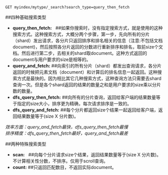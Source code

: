 `GET myindex/mytype/_search?search_type=query_then_fetch` 

##四种基础搜索类型
- **query_then_fetch:**   ##如果你搜索时，没有指定搜索方式，就是使用的这种搜索方式。这种搜索方式，大概分两个步骤，第一步，先向所有的分片（shard）发出请求，各分片只返回排序和排名相关的信息（注意:不包括文档document)，然后按照各分片返回的分数进行重新排序和排名，取前size个文档。然后进行第二步，去相关的shard取document。这种方式返回的document与用户要求的size是相等的。
- **query_and_fetch:**    ##向索引的所有分片（shard）都发出查询请求，各分片返回的时候把元素文档（document）和计算后的排名信息一起返回。这种搜索方式是最快的。因为相比其它几种搜索方式，这种查询方法只需要去shard查询一次。但是各个shard返回的结果的数量之和是用户要求的size乘以分片数的数量。
- **dfs_query_then_fetch:**    ##向所有的分片查询，返回给客户端的结果数量等于指定的size大小，排序更为精确，每次请求排序是一致的。  
- **dfs_query_and_fetch:**   ##每个分片都返回size个结果一起返回给客户端，返回结果数量等于(size X 分片数)。  

*效率方面：query_and_fetch最快，dfs_query_then_fetch最慢*   
*排序精度：dfs_query_then_fetch最好，query_and_fetch最差*   


##两种特殊搜索类型
- **scan:**    ##向每个分片请求size个结果，返回结果数量等于(size X 分片数)。不计算相关性分数，不排序。仅用于scroll查询。
- **count:**   ##只返回匹配数目，不返回实际document。


